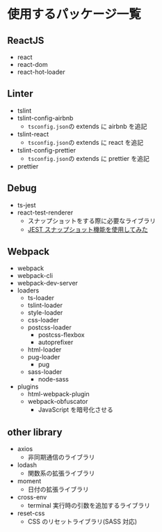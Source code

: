 # 使用するパッケージ一覧

## ReactJS

- react
- react-dom
- react-hot-loader

## Linter

- tslint
- tslint-config-airbnb
  - `tsconfig.json`の extends に airbnb を追記
- tslint-react
  - `tsconfig.json`の extends に react を追記
- tslint-config-prettier
  - `tsconfig.json`の extends に prettier を追記
- prettier

## Debug

- ts-jest
- react-test-renderer
  - スナップショットをする際に必要なライブラリ
  - [JEST スナップショット機能を使用してみた](http://shibe97.hatenablog.com/entry/2017/03/22/092237)

## Webpack

- webpack
- webpack-cli
- webpack-dev-server
- loaders
  - ts-loader
  - tslint-loader
  - style-loader
  - css-loader
  - postcss-loader
    - postcss-flexbox
    - autoprefixer
  - html-loader
  - pug-loader
    - pug
  - sass-loader
    - node-sass
- plugins
  - html-webpack-plugin
  - webpack-obfuscator
    - JavaScript を暗号化させる

## other library

- axios
  - 非同期通信のライブラリ
- lodash
  - 関数系の拡張ライブラリ
- moment
  - 日付の拡張ライブラリ
- cross-env
  - terminal 実行時の引数を追加するライブラリ
- reset-css
  - CSS のリセットライブラリ(SASS 対応)
